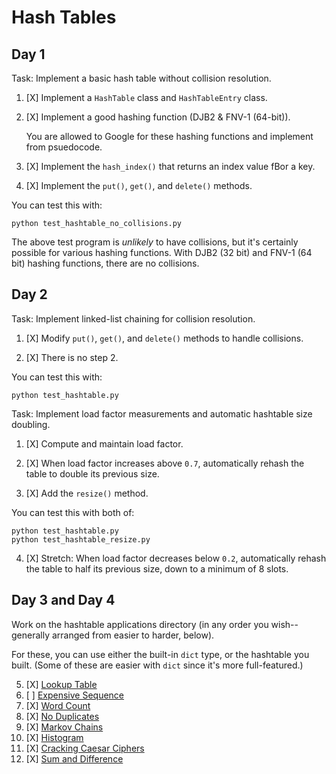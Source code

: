 # Hash Tables

## Day 1

Task: Implement a basic hash table without collision resolution.

1. [X] Implement a `HashTable` class and `HashTableEntry` class.

2. [X] Implement a good hashing function (DJB2 & FNV-1 (64-bit)).

   You are allowed to Google for these hashing functions and implement
   from psuedocode.

3. [X] Implement the `hash_index()` that returns an index value fBor a key.

4. [X] Implement the `put()`, `get()`, and `delete()` methods.

You can test this with:

```
python test_hashtable_no_collisions.py
```

The above test program is _unlikely_ to have collisions, but it's
certainly possible for various hashing functions. With DJB2 (32 bit) and
FNV-1 (64 bit) hashing functions, there are no collisions.

## Day 2

Task: Implement linked-list chaining for collision resolution.

1. [X] Modify `put()`, `get()`, and `delete()` methods to handle collisions.

2. [X] There is no step 2.

You can test this with:

```
python test_hashtable.py
```

Task: Implement load factor measurements and automatic hashtable size
doubling.

1. [X] Compute and maintain load factor.

2. [X] When load factor increases above `0.7`, automatically rehash the
   table to double its previous size.

3. [X] Add the `resize()` method.

You can test this with both of:

```
python test_hashtable.py
python test_hashtable_resize.py
```

4. [X] Stretch: When load factor decreases below `0.2`, automatically rehash
the table to half its previous size, down to a minimum of 8 slots.

## Day 3 and Day 4

Work on the hashtable applications directory (in any order you
wish--generally arranged from easier to harder, below).

For these, you can use either the built-in `dict` type, or the hashtable
you built. (Some of these are easier with `dict` since it's more
full-featured.)

5. [X] [Lookup Table](applications/lookup_table/)
6. [ ] [Expensive Sequence](applications/expensive_seq/)
7. [X] [Word Count](applications/word_count/)
8. [X] [No Duplicates](applications/no_dups/)
9. [X] [Markov Chains](applications/markov/)
10. [X] [Histogram](applications/histo/)
11. [X] [Cracking Caesar Ciphers](applications/crack_caesar/)
12. [X] [Sum and Difference](applications/sumdiff/)
